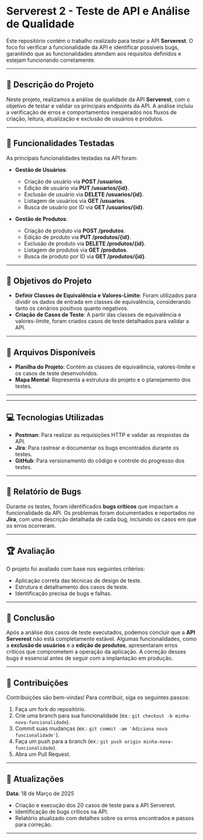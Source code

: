 # Serverest 2 - Teste de API e Análise de Qualidade

Este repositório contém o trabalho realizado para testar a API **Serverest**. O foco foi verificar a funcionalidade da API e identificar possíveis bugs, garantindo que as funcionalidades atendam aos requisitos definidos e estejam funcionando corretamente.

---

## 📖 Descrição do Projeto

Neste projeto, realizamos a análise de qualidade da API **Serverest**, com o objetivo de testar e validar os principais endpoints da API. A análise incluiu a verificação de erros e comportamentos inesperados nos fluxos de criação, leitura, atualização e exclusão de usuários e produtos.

---

## 🚀 Funcionalidades Testadas

As principais funcionalidades testadas na API foram:

- **Gestão de Usuários**:
  - Criação de usuário via **POST /usuarios**.
  - Edição de usuário via **PUT /usuarios/{id}**.
  - Exclusão de usuário via **DELETE /usuarios/{id}**.
  - Listagem de usuários via **GET /usuarios**.
  - Busca de usuário por ID via **GET /usuarios/{id}**.

- **Gestão de Produtos**:
  - Criação de produto via **POST /produtos**.
  - Edição de produto via **PUT /produtos/{id}**.
  - Exclusão de produto via **DELETE /produtos/{id}**.
  - Listagem de produtos via **GET /produtos**.
  - Busca de produto por ID via **GET /produtos/{id}**.

---

## 🎯 Objetivos do Projeto

- **Definir Classes de Equivalência e Valores-Limite**: Foram utilizados para dividir os dados de entrada em classes de equivalência, considerando tanto os cenários positivos quanto negativos.
- **Criação de Casos de Teste**: A partir das classes de equivalência e valores-limite, foram criados casos de teste detalhados para validar a API.

---

## 📂 Arquivos Disponíveis

- **Planilha do Projeto**: Contém as classes de equivalência, valores-limite e os casos de teste desenvolvidos.
- **Mapa Mental**: Representa a estrutura do projeto e o planejamento dos testes.

---

---

## 💻 Tecnologias Utilizadas

- **Postman**: Para realizar as requisições HTTP e validar as respostas da API.
- **Jira**: Para rastrear e documentar os bugs encontrados durante os testes.
- **GitHub**: Para versionamento do código e controle do progresso dos testes.

---

## 🐛 Relatório de Bugs

Durante os testes, foram identificados **bugs críticos** que impactam a funcionalidade da API. Os problemas foram documentados e reportados no **Jira**, com uma descrição detalhada de cada bug, incluindo os casos em que os erros ocorreram.

---

## 🏆 Avaliação

O projeto foi avaliado com base nos seguintes critérios:

- Aplicação correta das técnicas de design de teste.
- Estrutura e detalhamento dos casos de teste.
- Identificação precisa de bugs e falhas.

---

## 🏁 Conclusão

Após a análise dos casos de teste executados, podemos concluir que a **API Serverest** não está completamente estável. Algumas funcionalidades, como a **exclusão de usuários** e a **edição de produtos**, apresentaram erros críticos que comprometem a operação da aplicação. A correção desses bugs é essencial antes de seguir com a implantação em produção.

---

## 🤝 Contribuições

Contribuições são bem-vindas! Para contribuir, siga os seguintes passos:

1. Faça um fork do repositório.
2. Crie uma branch para sua funcionalidade (ex.: `git checkout -b minha-nova-funcionalidade`).
3. Commit suas mudanças (ex.: `git commit -am 'Adiciona nova funcionalidade'`).
4. Faça um push para a branch (ex.: `git push origin minha-nova-funcionalidade`).
5. Abra um Pull Request.

---

## 📅 Atualizações

**Data**: 18 de Março de 2025

- Criação e execução dos 20 casos de teste para a API Serverest.
- Identificação de bugs críticos na API.
- Relatório atualizado com detalhes sobre os erros encontrados e passos para correção.

---
